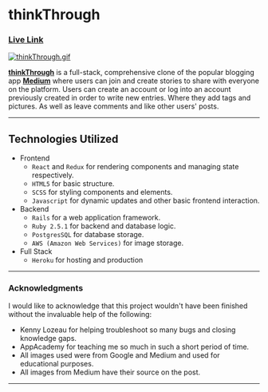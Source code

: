 # thinkThrough

### <a href="https://think-through.herokuapp.com/#/" target="_blank">Live Link</a>

[![thinkThrough.gif](https://s1.gifyu.com/images/thinkThrough.gif)](https://gifyu.com/image/S9PAD)

<a href="https://think-through.herokuapp.com/#/profile" target="_blank">**thinkThrough**</a> is a full-stack, comprehensive clone of the popular blogging app <a href="https://medium.com/" target="_blank">**Medium**</a> where users can join and create stories to share with everyone on the platform. Users can create an account or log into an account previously created in order to write new entries. Where they add tags and pictures. As well as leave comments and like other users' posts.



***

## Technologies Utilized
* Frontend
   * ```React``` and ```Redux``` for rendering components and managing state respectively.
   * ```HTML5``` for basic structure.
   * ```SCSS``` for styling components and elements. 
   * ```Javascript``` for dynamic updates and other basic frontend interaction.
* Backend 
   * ```Rails``` for a web application framework. 
   * ```Ruby 2.5.1``` for backend and database logic.
   * ```PostgresSQL``` for database storage.
   * ```AWS (Amazon Web Services)``` for image storage.
* Full Stack 
   * ```Heroku``` for hosting and production

***








### Acknowledgments
I would like to acknowledge that this project wouldn't have been finished without the invaluable help of the following:

* Kenny Lozeau for helping troubleshoot so many bugs and closing knowledge gaps.
* AppAcademy for teaching me so much in such a short period of time.
* All images used were from Google and Medium and used for educational purposes.
* All images from Medium have their source on the post.

***

<!-- This README would normally document whatever steps are necessary to get the
application up and running.

Things you may want to cover:

* Ruby version

* System dependencies

* Configuration

* Database creation

* Database initialization

* How to run the test suite

* Services (job queues, cache servers, search engines, etc.)

* Deployment instructions

* ... -->
